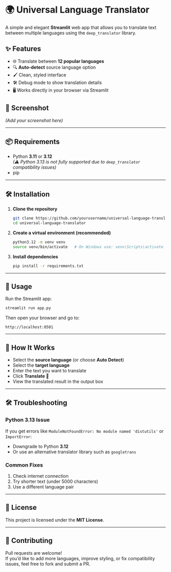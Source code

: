 # 🌍 Universal Language Translator

A simple and elegant **Streamlit** web app that allows you to translate text between multiple languages using the `deep_translator` library.

## ✨ Features
- 🌐 Translate between **12 popular languages**
- 🔍 **Auto-detect** source language option
- 🖌 Clean, styled interface
- 🛠 Debug mode to show translation details
- 🖥 Works directly in your browser via Streamlit

## 📸 Screenshot
*(Add your screenshot here)*

---

## 📦 Requirements

- Python **3.11** or **3.12**  
  *(⚠ Python 3.13 is not fully supported due to `deep_translator` compatibility issues)*
- pip

---

## 🛠 Installation

1. **Clone the repository**
   ```bash
   git clone https://github.com/yourusername/universal-language-translator.git
   cd universal-language-translator
   ```

2. **Create a virtual environment (recommended)**
   ```bash
   python3.12 -m venv venv
   source venv/bin/activate   # On Windows use: venv\Scripts\activate
   ```

3. **Install dependencies**
   ```bash
   pip install -r requirements.txt
   ```

---

## 🚀 Usage

Run the Streamlit app:
```bash
streamlit run app.py
```

Then open your browser and go to:
```
http://localhost:8501
```

---

## 📜 How It Works
- Select the **source language** (or choose **Auto Detect**)
- Select the **target language**
- Enter the text you want to translate
- Click **Translate 🔄**
- View the translated result in the output box

---

## 🛠 Troubleshooting

### Python 3.13 Issue
If you get errors like `ModuleNotFoundError: No module named 'distutils'` or `ImportError`:
- Downgrade to Python **3.12**  
- Or use an alternative translator library such as `googletrans`

### Common Fixes
1. Check internet connection
2. Try shorter text (under 5000 characters)
3. Use a different language pair

---

## 📜 License
This project is licensed under the **MIT License**.

---

## 🤝 Contributing
Pull requests are welcome!  
If you’d like to add more languages, improve styling, or fix compatibility issues, feel free to fork and submit a PR.
